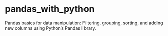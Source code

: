 # pandas_with_python
Pandas basics for data manipulation: Filtering, grouping, sorting, and adding new columns using Python’s Pandas library.
